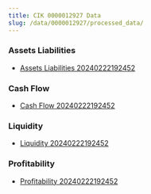 ```yaml
---
title: CIK 0000012927 Data
slug: /data/0000012927/processed_data/
---
```


### Assets Liabilities
- [Assets Liabilities 20240222192452](data/0000012927/processed_data/Assets_Liabilities/0000012927_Assets_Liabilities_20240222192452.csv)

### Cash Flow
- [Cash Flow 20240222192452](data/0000012927/processed_data/Cash_Flow/0000012927_Cash_Flow_20240222192452.csv)

### Liquidity
- [Liquidity 20240222192452](data/0000012927/processed_data/Liquidity/0000012927_Liquidity_20240222192452.csv)

### Profitability
- [Profitability 20240222192452](data/0000012927/processed_data/Profitability/0000012927_Profitability_20240222192452.csv)

